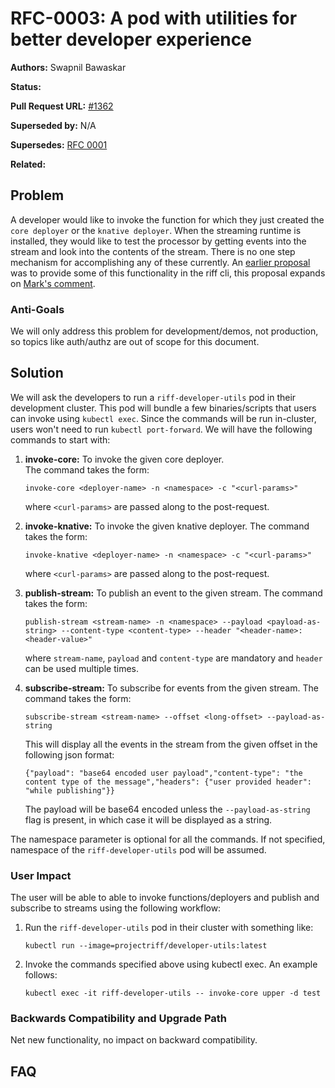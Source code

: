 # RFC-0003: A pod with utilities for better developer experience

**Authors:** Swapnil Bawaskar

**Status:**

**Pull Request URL:** [#1362](https://github.com/projectriff/riff/pull/1362)

**Superseded by:** N/A

**Supersedes:** [RFC 0001](https://github.com/projectriff/riff/pull/1359)

**Related:**


## Problem
A developer would like to invoke the function for which they just created the `core deployer` or the `knative deployer`.
When the streaming runtime is installed, they would like to test the processor by getting events into the stream and look into the contents of the stream. There is no one step mechanism for accomplishing any of these currently.
An [earlier proposal](https://github.com/projectriff/riff/pull/1359) was to provide some of this functionality in the riff cli, this proposal expands on [Mark's comment](https://github.com/projectriff/riff/pull/1359#discussion_r348617981).

### Anti-Goals
We will only address this problem for development/demos, not production, so topics like auth/authz are out of scope for this document.

## Solution
We will ask the developers to run a `riff-developer-utils` pod in their development cluster. This pod will bundle a few binaries/scripts that users can invoke using `kubectl exec`. Since the commands will be run in-cluster, users won't need to run `kubectl port-forward`.
We will have the following commands to start with:
1. **invoke-core:** To invoke the given core deployer.  
The command takes the form:  
    ```
    invoke-core <deployer-name> -n <namespace> -c "<curl-params>"
    ```
    where `<curl-params>` are passed along to the post-request.
1. **invoke-knative:** To invoke the given knative deployer.
The command takes the form:  
    ```
    invoke-knative <deployer-name> -n <namespace> -c "<curl-params>"
    ```
    where `<curl-params>` are passed along to the post-request.

1. **publish-stream:** To publish an event to the given stream.
The command takes the form:
    ```
    publish-stream <stream-name> -n <namespace> --payload <payload-as-string> --content-type <content-type> --header "<header-name>: <header-value>"
    ```
    where `stream-name`, `payload` and `content-type` are mandatory and `header` can be used multiple times.
1. **subscribe-stream:** To subscribe for events from the given stream.
The command takes the form:
    ```
    subscribe-stream <stream-name> --offset <long-offset> --payload-as-string
    ```
    This will display all the events in the stream from the given offset in the following json format:
    ```
    {"payload": "base64 encoded user payload","content-type": "the content type of the message","headers": {"user provided header": "while publishing"}}
    ```
    The payload will be base64 encoded unless the `--payload-as-string` flag is present, in which case it will be displayed as a string.

The namespace parameter is optional for all the commands. If not specified, namespace of the `riff-developer-utils` pod will be assumed.

### User Impact
The user will be able to able to invoke functions/deployers and publish and subscribe to streams using the following workflow:
1. Run the `riff-developer-utils` pod in their cluster with something like:
    ```
    kubectl run --image=projectriff/developer-utils:latest
    ```
1. Invoke the commands specified above using kubectl exec. An example follows:
    ```
    kubectl exec -it riff-developer-utils -- invoke-core upper -d test
    ```


### Backwards Compatibility and Upgrade Path
Net new functionality, no impact on backward compatibility.

## FAQ
